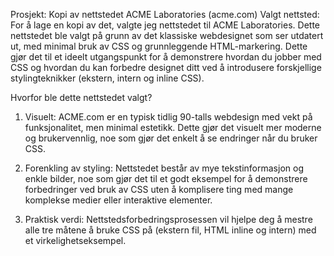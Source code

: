 Prosjekt: Kopi av nettstedet ACME Laboratories (acme.com)
Valgt nettsted:
For å lage en kopi av det, valgte jeg nettstedet til ACME Laboratories. Dette nettstedet ble valgt på grunn av det klassiske webdesignet som ser utdatert ut, med minimal bruk
av CSS og grunnleggende HTML-markering. Dette gjør det til et ideelt utgangspunkt for å demonstrere hvordan du jobber med CSS og hvordan du kan forbedre designet ditt ved å 
introdusere forskjellige stylingteknikker (ekstern, intern og inline CSS).

Hvorfor ble dette nettstedet valgt?

1. Visuelt: ACME.com er en typisk tidlig 90-talls webdesign med vekt på funksjonalitet, men minimal estetikk. Dette gjør det visuelt mer moderne og brukervennlig, noe som 
gjør det enkelt å se endringer når du bruker CSS.

2. Forenkling av styling: Nettstedet består av mye tekstinformasjon og enkle bilder, noe som gjør det til et godt eksempel for å demonstrere forbedringer ved bruk av CSS uten
å komplisere ting med mange komplekse medier eller interaktive elementer.

3. Praktisk verdi: Nettstedsforbedringsprosessen vil hjelpe deg å mestre alle tre måtene å bruke CSS på (ekstern fil, HTML inline og intern) med et virkelighetseksempel.